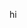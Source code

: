 <!-- Hello Thats a python program
1)You need to install python
2)if you were in widows or linux enter in your bash or command line "pip install pyperclip"
3)if you were in mac/os enter in your bash or command line "pip3 install pyperclip"
4)must need to have install the python  -->
<!-- stay Happy -->
hi
